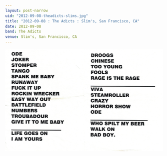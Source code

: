 ```yaml
---
layout: post-narrow
uid: "2012-09-08-theadicts-slims.jpg"
title: "2012-09-08 : The Adicts : Slim's, San Francisco, CA"
date: 2012-09-08
band: The Adicts
venue: Slim's, San Francisco, CA
---
```


<div class="showcase">
  <img src="/img/2012/09/20120908-TheAdicts-Slims.jpg" alt="2012-09-08-theadicts-slims.jpg">
</div>
